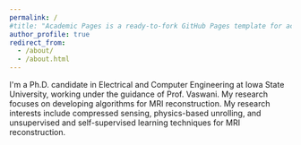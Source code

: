 ```yaml
---
permalink: /
#title: "Academic Pages is a ready-to-fork GitHub Pages template for academic personal websites"
author_profile: true
redirect_from: 
  - /about/
  - /about.html
---
```


I'm a Ph.D. candidate in Electrical and Computer Engineering at Iowa State University, working under the guidance of Prof. Vaswani. My research focuses on developing algorithms for MRI reconstruction. My research interests include compressed sensing, physics-based unrolling, and unsupervised and self-supervised learning techniques for MRI reconstruction. 
